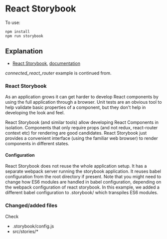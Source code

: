 # React Storybook

To use:
```
npm install
npm run storybook
```

## Explanation

* [React Storybook](https://github.com/storybooks/storybook), [documentation](https://storybooks.js.org/docs/react-storybook/basics/introduction/)

_connected_react_router_ example is continued from.

### React Storybook

As an application grows it can get harder to develop React components by using the full application through a browser.
Unit tests are an obvious tool to help validate basic properties of a component, but they don't help in developing the look and feel.

React Storybook (and similar tools) allow developing React Components in isolation.
Components that only require props (and not redux, react-router context etc) for rendering are good candidates.
React Storybook just provides a convenient interface (using the familiar web browser) to render components in different states.

#### Configuration
React Storybook does not reuse the whole application setup.
It has a separate webpack server running the storybook application.
It reuses babel configuration from the root directory if present.
Note that you might need to change how ES6 modules are handled in babel configuration, 
depending on the webpack configuration of react storybook.
In this example, we added a different babel configuration to .storybook/ which transpiles ES6 modules.

### Changed/added files

Check
* .storybook/config.js
* src/stories/*
